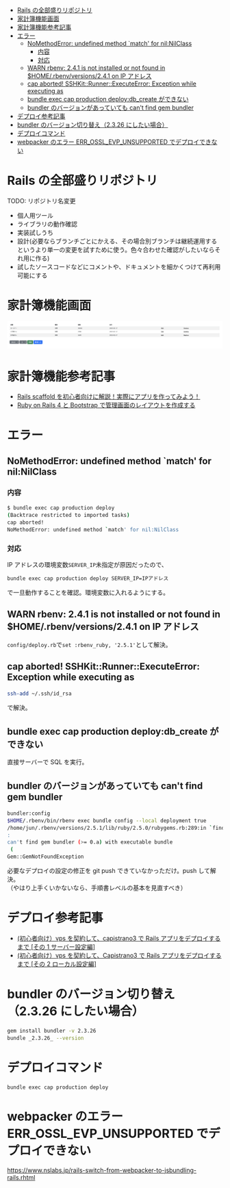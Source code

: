 <!-- TOC -->

- [Rails の全部盛りリポジトリ](#rails-の全部盛りリポジトリ)
- [家計簿機能画面](#家計簿機能画面)
- [家計簿機能参考記事](#家計簿機能参考記事)
- [エラー](#エラー)
  - [NoMethodError: undefined method \`match' for nil:NilClass](#nomethoderror-undefined-method-match-for-nilnilclass)
    - [内容](#内容)
    - [対応](#対応)
  - [WARN rbenv: 2.4.1 is not installed or not found in $HOME/.rbenv/versions/2.4.1 on IP アドレス](#warn-rbenv-241-is-not-installed-or-not-found-in-homerbenvversions241-on-ip-アドレス)
  - [cap aborted! SSHKit::Runner::ExecuteError: Exception while executing as](#cap-aborted-sshkitrunnerexecuteerror-exception-while-executing-as)
  - [bundle exec cap production deploy:db_create ができない](#bundle-exec-cap-production-deploydb_create-ができない)
  - [bundler のバージョンがあっていても can't find gem bundler](#bundler-のバージョンがあっていても-cant-find-gem-bundler)
- [デプロイ参考記事](#デプロイ参考記事)
- [bundler のバージョン切り替え（2.3.26 にしたい場合）](#bundler-のバージョン切り替え2326-にしたい場合)
- [デプロイコマンド](#デプロイコマンド)
- [webpacker のエラー ERR_OSSL_EVP_UNSUPPORTED でデプロイできない](#webpacker-のエラー-err_ossl_evp_unsupported-でデプロイできない)

<!-- /TOC -->

# Rails の全部盛りリポジトリ

TODO: リポジトリ名変更

- 個人用ツール
- ライブラリの動作確認
- 実装試しうち
- 設計(必要ならブランチごとにかえる、その場合別ブランチは継続運用するというより単一の変更を試すために使う。色々合わせた確認がしたいならそれ用に作る)
- 試したソースコードなどにコメントや、ドキュメントを細かくつけて再利用可能にする

# 家計簿機能画面

![picture 1](images/6d6cbe471ffd83526df01926d5e36572ccc6eec6b8a5b5dedc230c0c61386354.png)

# 家計簿機能参考記事

- [Rails scaffold を初心者向けに解説！実際にアプリを作ってみよう！](https://udemy.benesse.co.jp/development/system/scaffold.html)
- [Ruby on Rails 4 と Bootstrap で管理画面のレイアウトを作成する](https://www.imd-net.com/column/2760/)

# エラー

## NoMethodError: undefined method `match' for nil:NilClass

### 内容

```sh
$ bundle exec cap production deploy
(Backtrace restricted to imported tasks)
cap aborted!
NoMethodError: undefined method `match' for nil:NilClass
```

### 対応

IP アドレスの環境変数`SERVER_IP`未指定が原因だったので、

```sh
bundle exec cap production deploy SERVER_IP=IPアドレス
```

で一旦動作することを確認。環境変数に入れるようにする。

## WARN rbenv: 2.4.1 is not installed or not found in $HOME/.rbenv/versions/2.4.1 on IP アドレス

`config/deploy.rb`で`set :rbenv_ruby, '2.5.1'`として解決。

## cap aborted! SSHKit::Runner::ExecuteError: Exception while executing as

```bash
ssh-add ~/.ssh/id_rsa
```

で解決。

## bundle exec cap production deploy:db_create ができない

直接サーバーで SQL を実行。

## bundler のバージョンがあっていても can't find gem bundler

```bash
bundler:config
$HOME/.rbenv/bin/rbenv exec bundle config --local deployment true
/home/jun/.rbenv/versions/2.5.1/lib/ruby/2.5.0/rubygems.rb:289:in `find_spec_for_exe'
:
can't find gem bundler (>= 0.a) with executable bundle
 (
Gem::GemNotFoundException
```

必要なデプロイの設定の修正を git push できていなかっただけ。push して解決。  
（やはり上手くいかないなら、手順書レベルの基本を見直すべき）

# デプロイ参考記事

- [(初心者向け）vps を契約して、capistrano3 で Rails アプリをデプロイするまで [その 1 サーバー設定編]](https://qiita.com/ryo2132/items/f62690f0b16ec11270fe)
- [(初心者向け）vps を契約して、Capistrano3 で Rails アプリをデプロイするまで [その 2 ローカル設定編]](https://qiita.com/ryo2132/items/03f5f52b43742f5aef10)

# bundler のバージョン切り替え（2.3.26 にしたい場合）

```bash
gem install bundler -v 2.3.26
bundle _2.3.26_ --version
```

# デプロイコマンド

```
bundle exec cap production deploy
```

# webpacker のエラー ERR_OSSL_EVP_UNSUPPORTED でデプロイできない

https://www.nslabs.jp/rails-switch-from-webpacker-to-jsbundling-rails.rhtml
